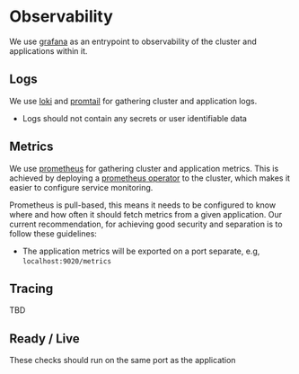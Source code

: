 # Observability

We use [grafana](https://grafana.com/) as an entrypoint to observability of the cluster and applications within it.

## Logs

We use [loki](https://grafana.com/oss/loki/) and [promtail](https://github.com/grafana/loki/tree/master/docs/clients/promtail) for gathering cluster and application logs.

- Logs should not contain any secrets or user identifiable data

## Metrics

We use [prometheus](https://prometheus.io/) for gathering cluster and application metrics. This is achieved by deploying a [prometheus operator](https://github.com/coreos/prometheus-operator) to the cluster, which makes it easier to configure service monitoring.

Prometheus is pull-based, this means it needs to be configured to know where and how often it should fetch metrics from a given application. Our current recommendation, for achieving good security and separation is to follow these guidelines:

- The application metrics will be exported on a port separate, e.g, `localhost:9020/metrics`

## Tracing

TBD

## Ready / Live

These checks should run on the same port as the application